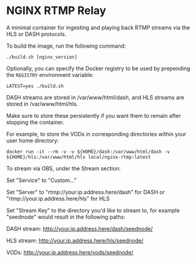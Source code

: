 # NGINX RTMP Relay

A minimal container for ingesting and playing back RTMP streams via the HLS or DASH protocols.

To build the image, run the following command:

`./build.sh [nginx_version]`

Optionally, you can specify the Docker registry to be used by prepending the `REGISTRY` environment variable:

`LATEST=yes ./build.sh`

DASH streams are stored in /var/www/html/dash, and HLS streams are stored in /var/www/html/hls.

Make sure to store these persistently if you want them to remain after stopping the container.

For example, to store the VODs in corresponding directories within your user home directory:

`docker run -it --rm -v -v ${HOME}/dash:/var/www/html/dash -v ${HOME}/hls:/var/www/html/hls local/nginx-rtmp:latest`

To stream via OBS, under the Stream section:

Set "Service" to "Custom..."

Set "Server" to "rtmp://your.ip.address.here/dash" for DASH or "rtmp://your.ip.address.here/hls" for HLS

Set "Stream Key" to the directory you'd like to stream to, for example "seednode" would result in the following paths:

DASH stream: http://your.ip.address.here/dash/seednode/

HLS stream: http://your.ip.address.here/hls/seednode/

VODs: http://your.ip.address.here/vods/seednode/
